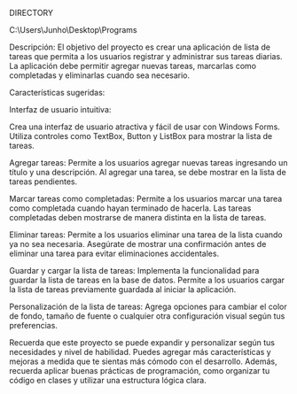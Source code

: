 DIRECTORY  

C:\Users\Junho\Desktop\Programs 

 

Descripción: El objetivo del proyecto es crear una aplicación de lista de tareas que permita a los usuarios registrar y administrar sus tareas diarias. La aplicación debe permitir agregar nuevas tareas, marcarlas como completadas y eliminarlas cuando sea necesario. 
 

Características sugeridas: 
 

Interfaz de usuario intuitiva: 

Crea una interfaz de usuario atractiva y fácil de usar con Windows Forms. Utiliza controles como TextBox, Button y ListBox para mostrar la lista de tareas.  

 

Agregar tareas: Permite a los usuarios agregar nuevas tareas ingresando un título y una descripción. Al agregar una tarea, se debe mostrar en la lista de tareas pendientes. 

 

 Marcar tareas como completadas: Permite a los usuarios marcar una tarea como completada cuando hayan terminado de hacerla. Las tareas completadas deben mostrarse de manera distinta en la lista de tareas.  

 

Eliminar tareas: Permite a los usuarios eliminar una tarea de la lista cuando ya no sea necesaria. Asegúrate de mostrar una confirmación antes de eliminar una tarea para evitar eliminaciones accidentales.  

 

 

 

 

 

Guardar y cargar la lista de tareas: Implementa la funcionalidad para guardar la lista de tareas en la base de datos. Permite a los usuarios cargar la lista de tareas previamente guardada al iniciar la aplicación.  

 

Personalización de la lista de tareas: Agrega opciones para cambiar el color de fondo, tamaño de fuente o cualquier otra configuración visual según tus preferencias. 

 

 

 

Recuerda que este proyecto se puede expandir y personalizar según tus necesidades y nivel de habilidad. Puedes agregar más características y mejoras a medida que te sientas más cómodo con el desarrollo. Además, recuerda aplicar buenas prácticas de programación, como organizar tu código en clases y utilizar una estructura lógica clara. 
